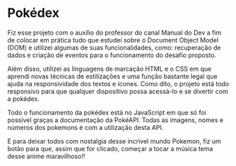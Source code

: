 # Pokédex

Fiz esse projeto com o auxílio do professor do canal Manual do Dev a fim de colocar em prática tudo que estudei sobre o Document Object Model (DOM) 
e utilizei algumas de suas funcionalidades, como: recuperação de dados e criação de eventos para o funcionamento do desafio proposto. 

Além disso, utilizei as linguagens de marcação HTML e o CSS em que aprendi novas técnicas de estilizações e uma função bastante legal que ajuda na 
responsividade dos textos e ícones. Como dito, o projeto está todo responsivo para que qualquer dispositivo possa acessá-lo e se divertir com a pokédex.

Todo o funcionamento da pokédex está no JavaScript em que só foi possível graças a documentação da PokéAPI. Todas as imagens, nomes e números dos pokemons é com 
a utilização desta API. 

E para deixar todos com nostalgia desse incrivel mundo Pokemon, fiz um botão para que, assim que for clicado, começar a tocar a música tema desse anime maravilhoso!!



